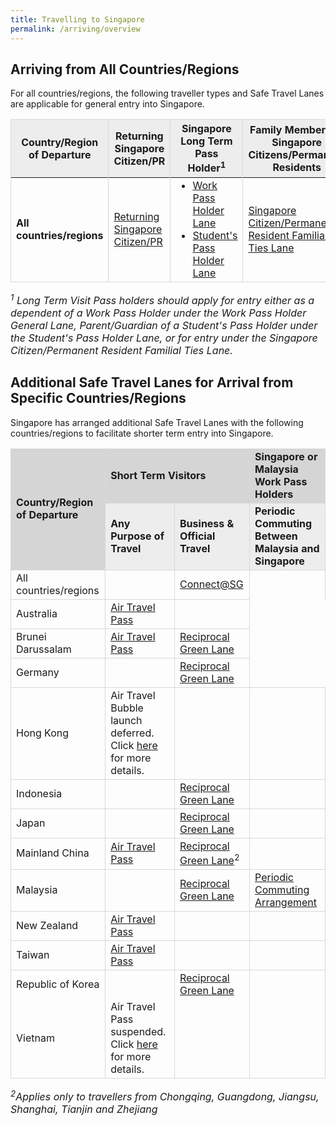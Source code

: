 ```yaml
---
title: Travelling to Singapore 
permalink: /arriving/overview
---
```


## Arriving from All Countries/Regions
For all countries/regions, the following traveller types and Safe Travel Lanes are applicable for general entry into Singapore. 

<table>
<thead>
  <tr>
    <th style="border-left:1px solid #D8D8D8;border-right:1px solid #D8D8D8;border-top:1px solid #D8D8D8; background-color:#EDEDED">Country/Region of Departure</th>
    <th style="border-right:1px solid #D8D8D8;border-top:1px solid #D8D8D8; background-color:#EDEDED">Returning Singapore Citizen/PR</th>
    <th style="border-right:1px solid #D8D8D8;border-top:1px solid #D8D8D8; background-color:#EDEDED">Singapore Long Term Pass Holder<sup>1</sup></th>
    <th style="border-right:1px solid #D8D8D8;border-top:1px solid #D8D8D8; background-color:#EDEDED">Family Members of Singapore Citizens/Permanent Residents</th>
  </tr>
</thead>
<tbody>
  <tr>
    <td style="border-left:1px solid #D8D8D8; border-right:1px solid #D8D8D8; border-bottom:1px solid #D8D8D8;"><b>All countries/regions</b></td>
    <td style="border-right:1px solid #D8D8D8;border-bottom:1px solid #D8D8D8;"><a href="/sc-pr/requirements-and-process">Returning Singapore Citizen/PR</a></td>
      <td style="border-right:1px solid #D8D8D8;border-bottom:1px solid #D8D8D8;"><ol style="margin-top:0px; margin-bottom:0px;">
<li style="font-size:1rem; list-style-type:disc; margin-top:0px; margin-bottom:0px;"><a href="/wphl/requirements-and-process">Work Pass Holder Lane</a> </li>
<li style="font-size:1rem; list-style-type:disc; margin-top:0px; margin-bottom:0px;"><a href="/stpl/requirements-and-process">Student's Pass Holder Lane</a></li>
  </ol></td>
   <!--  <td ><a href="/wphl/overview">Work Pass Holder Lane</a><br/><br/><a href="/stpl/overview">Student's Pass Holder Lane</a></td>-->
   <td style="border-right:1px solid #D8D8D8;border-bottom:1px solid #D8D8D8;"><a href="/scpr-familial-ties-lane/requirements-and-process">Singapore Citizen/Permanent Resident Familial Ties Lane</a></td>
  </tr>
 </tbody>
 </table>

<font size="3"> <i>
<sup>1</sup> Long Term Visit Pass holders should apply for entry either as a dependent of a Work Pass Holder under the Work Pass Holder General Lane, Parent/Guardian of a Student's Pass Holder under the Student's Pass Holder Lane, or for entry under the Singapore Citizen/Permanent Resident Familial Ties Lane.
 </i></font>

## Additional Safe Travel Lanes for Arrival from Specific Countries/Regions

Singapore has arranged additional Safe Travel Lanes with the following countries/regions to facilitate shorter term entry into Singapore.


<table>
 <tr>
  <td rowspan="2" style="border-left:1px solid #D8D8D8;border-right:1px solid #D8D8D8;border-top:1px solid #D8D8D8; background-color:#d5d5d5"><b>Country/Region of Departure</b></td>
  <td colspan="2" style="border-left:1px solid #D8D8D8;border-right:1px solid #D8D8D8;border-top:1px solid #D8D8D8; background-color:#d5d5d5"><b>Short Term Visitors</b></td>
  <td style="border-left:1px solid #D8D8D8;border-right:1px solid #D8D8D8;border-top:1px solid #D8D8D8; background-color:#d5d5d5"><b>Singapore or Malaysia Work Pass Holders</b></td>
 </tr>
 <tr>
  <td style="border-right:1px solid #D8D8D8;border-top:1px solid #D8D8D8; background-color:#EDEDED"><b>Any Purpose of Travel </b></td>
  <td style="border-right:1px solid #D8D8D8;border-top:1px solid #D8D8D8; background-color:#EDEDED"><b>Business & Official Travel</b></td>
  <td style="border-right:1px solid #D8D8D8;border-top:1px solid #D8D8D8; background-color:#EDEDED"><b>Periodic Commuting Between Malaysia and Singapore</b></td>
 </tr>
  <tr>
  <td style="border-left:1px solid #D8D8D8;border-right:1px solid #D8D8D8;border-top:1px solid #D8D8D8;">All countries/regions</td>
  <td style="border-right:1px solid #D8D8D8;border-top:1px solid #D8D8D8;">&nbsp;</td>
  <td style="border-right:1px solid #D8D8D8;border-top:1px solid #D8D8D8;"><a href="https://safetravel.ica.gov.sg/connectsg/overview">Connect@SG</a></td>
  <td style="border-right:1px solid #D8D8D8;border-top:1px solid #D8D8D8;">&nbsp;</td>
 </tr>
 <tr>
  <td style="border-left:1px solid #D8D8D8;border-right:1px solid #D8D8D8;border-top:1px solid #D8D8D8;">Australia</td>
  <td style="border-right:1px solid #D8D8D8;border-top:1px solid #D8D8D8;"><a href="/atp/requirements-and-process">Air Travel Pass</a></td>
  <td style="border-right:1px solid #D8D8D8;border-top:1px solid #D8D8D8;">&nbsp;</td>
  <td>&nbsp;</td>
 </tr>
  <tr>
  <td style="border-left:1px solid #D8D8D8;border-right:1px solid #D8D8D8;border-top:1px solid #D8D8D8;">Brunei Darussalam</td>
  <td style="border-right:1px solid #D8D8D8;border-top:1px solid #D8D8D8;"><a href="/atp/requirements-and-process">Air Travel Pass</a></td>
  <td style="border-right:1px solid #D8D8D8;border-top:1px solid #D8D8D8;"><a href="/rgl/requirements-and-process">Reciprocal Green Lane</a></td>
  <td>&nbsp;</td>
 </tr>
  <tr>
  <td style="border-left:1px solid #D8D8D8;border-right:1px solid #D8D8D8;border-top:1px solid #D8D8D8;">Germany</td>
  <td style="border-right:1px solid #D8D8D8;border-top:1px solid #D8D8D8;">&nbsp;</td>
  <td style="border-right:1px solid #D8D8D8;border-top:1px solid #D8D8D8;"><a href="/rgl/requirements-and-process">Reciprocal Green Lane</a></td>
  <td>&nbsp;</td>
 </tr>
  <tr>
  <td style="border-left:1px solid #D8D8D8;border-right:1px solid #D8D8D8;border-top:1px solid #D8D8D8;">Hong Kong</td>
    <td style="border-right:1px solid #D8D8D8;border-top:1px solid #D8D8D8;">Air Travel Bubble launch deferred. Click <a href="/hongkong/atp/notice">here</a> for more details.</td>
  <td style="border-right:1px solid #D8D8D8;border-top:1px solid #D8D8D8;">&nbsp;</td>
  <td style="border-right:1px solid #D8D8D8;border-top:1px solid #D8D8D8;">&nbsp;</td>
 </tr>
  <tr>
  <td style="border-left:1px solid #D8D8D8;border-right:1px solid #D8D8D8;border-top:1px solid #D8D8D8;">Indonesia</td>
  <td style="border-right:1px solid #D8D8D8;border-top:1px solid #D8D8D8;">&nbsp;</td>
  <td style="border-right:1px solid #D8D8D8;border-top:1px solid #D8D8D8;"><a href="/indonesia/rgl/requirements-and-process">Reciprocal Green Lane</a></td>
  <td style="border-right:1px solid #D8D8D8;border-top:1px solid #D8D8D8;">&nbsp;</td>
 </tr>
 <tr>
  <td style="border-left:1px solid #D8D8D8;border-right:1px solid #D8D8D8;border-top:1px solid #D8D8D8;">Japan</td>
  <td style="border-right:1px solid #D8D8D8;border-top:1px solid #D8D8D8;">&nbsp;</td>
  <td style="border-right:1px solid #D8D8D8;border-top:1px solid #D8D8D8;"><a href="/rgl/requirements-and-process">Reciprocal Green Lane</a></td>
  <td style="border-right:1px solid #D8D8D8;border-top:1px solid #D8D8D8;">&nbsp;</td>
 </tr>
   <tr>
  <td style="border-left:1px solid #D8D8D8;border-right:1px solid #D8D8D8;border-top:1px solid #D8D8D8;">Mainland China</td>
  <td style="border-right:1px solid #D8D8D8;border-top:1px solid #D8D8D8;"><a href="/atp/requirements-and-process">Air Travel Pass</a></td>
  <td style="border-right:1px solid #D8D8D8;border-top:1px solid #D8D8D8;"><a href="/rgl/requirements-and-process">Reciprocal Green Lane</a><sup>2</sup></td>
  <td style="border-right:1px solid #D8D8D8;border-top:1px solid #D8D8D8;">&nbsp;</td>
 </tr>
 <tr>
  <td style="border-left:1px solid #D8D8D8;border-right:1px solid #D8D8D8;border-top:1px solid #D8D8D8;">Malaysia</td>
  <td style="border-right:1px solid #D8D8D8;border-top:1px solid #D8D8D8;">&nbsp;</td>
  <td style="border-right:1px solid #D8D8D8;border-top:1px solid #D8D8D8;"><a href="/rgl/requirements-and-process">Reciprocal Green Lane</a></td>
  <td style="border-right:1px solid #D8D8D8;border-top:1px solid #D8D8D8;"><a href="/pca/overview">Periodic Commuting Arrangement</a></td>
 </tr>
 <tr>
  <td style="border-left:1px solid #D8D8D8;border-right:1px solid #D8D8D8;border-top:1px solid #D8D8D8;">New Zealand</td>
  <td style="border-right:1px solid #D8D8D8;border-top:1px solid #D8D8D8;"><a href="/atp/requirements-and-process">Air Travel Pass</a></td>
  <td style="border-right:1px solid #D8D8D8;border-top:1px solid #D8D8D8;">&nbsp;</td>
  <td style="border-right:1px solid #D8D8D8;border-top:1px solid #D8D8D8;">&nbsp;</td>
 </tr>
  <tr>
  <td style="border-left:1px solid #D8D8D8;border-right:1px solid #D8D8D8;border-top:1px solid #D8D8D8;">Taiwan</td>
  <td style="border-right:1px solid #D8D8D8;border-top:1px solid #D8D8D8;"><a href="/atp/requirements-and-process">Air Travel Pass</a></td>
  <td style="border-right:1px solid #D8D8D8;border-top:1px solid #D8D8D8;">&nbsp;</td>
  <td style="border-right:1px solid #D8D8D8;border-top:1px solid #D8D8D8;">&nbsp;</td>
 </tr>
  <tr>
  <td style="border-left:1px solid #D8D8D8;border-right:1px solid #D8D8D8;border-top:1px solid #D8D8D8;">Republic of Korea</td>
  <td style="border-right:1px solid #D8D8D8;border-top:1px solid #D8D8D8;">&nbsp;</td>
  <td style="border-right:1px solid #D8D8D8;border-top:1px solid #D8D8D8;"><a href="/rgl/requirements-and-process">Reciprocal Green Lane</a></td>
  <td style="border-right:1px solid #D8D8D8;border-top:1px solid #D8D8D8;">&nbsp;</td>
 </tr>
 <tr>
  <td style="border-left:1px solid #D8D8D8;border-right:1px solid #D8D8D8;border-bottom:1px solid #D8D8D8;">Vietnam</td>
  <td style="border-right:1px solid #D8D8D8;border-bottom:1px solid #D8D8D8;">Air Travel Pass suspended. Click <a href="/vietnam/atp/notice">here</a> for more details.</td>
  <td style="border-right:1px solid #D8D8D8;border-bottom:1px solid #D8D8D8;">&nbsp;</td>
  <td style="border-right:1px solid #D8D8D8;border-bottom:1px solid #D8D8D8;">&nbsp;</td>
 </tr>
</table>

<font size="3"> <i><sup>2</sup>Applies only to travellers from Chongqing, Guangdong, Jiangsu, Shanghai, Tianjin and Zhejiang
</i></font>

<!--
|Country/Place of Departure | Any Purpose of Travel | Business & Official Travel | Periodic Commuting for Singapore or Malaysia Work Pass Holders|
|-------------|-------------------|-------------------|-------------|
|Australia| [Air Travel Pass](australia/atp/requirements-and-process) |  |  | 
|Brunei Darussalam| [Air Travel Pass](/brunei/atp/requirements-and-process) | [Reciprocal Green Lane](/rgl/overview)|  | 
|Mainland China | [Air Travel Pass](/china/atp/requirements-and-process) | [Reciprocal Green Lane](/rgl/overview)<sup>2</sup>|  |
|Germany|  | [Reciprocal Green Lane](/rgl/overview)| |
|Indonesia| | [Reciprocal Green Lane](/rgl/overview)| |
|Japan|  | [Reciprocal Green Lane](/rgl/overview)| |
|Malaysia|  | [Reciprocal Green Lane](/rgl/overview)|[Periodic Commuting Arrangement](/pca/overview)|
|New Zealand| [Air Travel Pass](newzealand/atp/requirements-and-process) |  | |
|Republic of Korea|  | [Reciprocal Green Lane](/rgl/overview)|  | 
|Vietnam| [Air Travel Pass](/vietnam/atp/requirements-and-process) |  |  |-->


